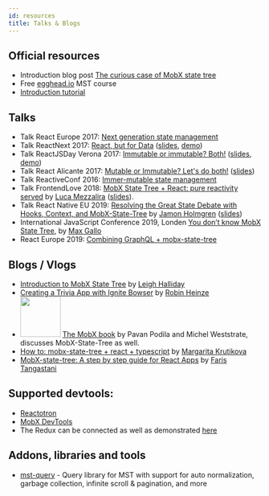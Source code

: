 ```yaml
---
id: resources
title: Talks & Blogs
---
```


<div id="codefund"></div>

## Official resources

* Introduction blog post [The curious case of MobX state tree](https://medium.com/@mweststrate/the-curious-case-of-mobx-state-tree-7b4e22d461f)
* Free [egghead.io](https://egghead.io/courses/manage-application-state-with-mobx-state-tree) MST course
* [Introduction tutorial](../intro/getting-started)

## Talks

-   Talk React Europe 2017: [Next generation state management](https://www.youtube.com/watch?v=rwqwwn_46kA)
-   Talk ReactNext 2017: [React, but for Data](https://www.youtube.com/watch?v=xfC_xEA8Z1M&index=6&list=PLMYVq3z1QxSqq6D7jxVdqttOX7H_Brq8Z) ([slides](http://react-next-2017-slides.surge.sh/#1), [demo](https://codesandbox.io/s/8y4p23j32j))
-   Talk ReactJSDay Verona 2017: [Immutable or immutable? Both!](https://www.youtube.com/watch?v=zdtwaa5Rmb8&index=9&list=PLWK9j6ps_unl293VhhN4RYMCISxye3xH9) ([slides](https://mweststrate.github.io/reactjsday2017-presentation/index.html#1), [demo](https://github.com/mweststrate/reatjsday2017-demo))
-   Talk React Alicante 2017: [Mutable or Immutable? Let's do both!](https://www.youtube.com/watch?v=DgnL3uij9ec&list=PLd7nkr8mN0sWvBH_s0foCE6eZTX8BmLUM&index=9) ([slides](https://mattiamanzati.github.io/slides-react-alicante-2017/#2))
-   Talk ReactiveConf 2016: [Immer-mutable state management](https://www.youtube.com/watch?v=Ql8KUUUOHNc&list=PLa2ZZ09WYepMCRRGCRPhTYuTCat4TiDlX&index=30)
-   Talk FrontendLove 2018: [MobX State Tree + React: pure reactivity served](https://www.youtube.com/watch?v=HS9revHrNRI) by [Luca Mezzalira](https://lucamezzalira.com/) ([slides](https://docs.google.com/presentation/d/1f18RhN9hz1GPAdY4binWVNZDKm3k7EfNvV48lWnzdjQ/edit#slide=id.g35f391192_00)).
-   Talk React Native EU 2019: [Resolving the Great State Debate with Hooks, Context, and MobX-State-Tree](https://www.youtube.com/watch?v=Wx9slbOTD6Q) by [Jamon Holmgren](https://jamonholmgren.com/) ([slides](https://infinite-red.slides.com/infinitered/resolving-the-great-state-debate))
-   International JavaScript Conference 2019, Londen [You don’t know MobX State Tree](https://www.youtube.com/watch?v=LKyCJB27oNM), by [Max Gallo](https://twitter.com/_maxgallo)
- React Europe 2019: [Combining GraphQL + mobx-state-tree](https://www.youtube.com/watch?v=Sq2M00vghqY)

## Blogs / Vlogs

- [Introduction to MobX State Tree](https://www.youtube.com/watch?v=pPgOrecfcg4) by [Leigh Halliday](https://twitter.com/leighchalliday)
- [Creating a Trivia App with Ignite Bowser](https://shift.infinite.red/creating-a-trivia-app-with-ignite-bowser-part-1-1987cc6e93a1) by [Robin Heinze](https://twitter.com/robin_heinze)
- <img src="https://raw.githubusercontent.com/mobxjs/mobx/master/docs/assets/book.jpg" height="80px"/> [The MobX book](https://books.google.nl/books?id=ALFmDwAAQBAJ&pg=PP1&lpg=PP1&dq=michel+weststrate+mobx+quick+start+guide:+supercharge+the+client+state+in+your+react+apps+with+mobx&source=bl&ots=D460fxti0F&sig=ivDGTxsPNwlOjLHrpKF1nweZFl8&hl=nl&sa=X&ved=2ahUKEwiwl8XO--ncAhWPmbQKHWOYBqIQ6AEwAnoECAkQAQ#v=onepage&q=michel%20weststrate%20mobx%20quick%20start%20guide%3A%20supercharge%20the%20client%20state%20in%20your%20react%20apps%20with%20mobx&f=false) by Pavan Podila and Michel Weststrate, discusses MobX-State-Tree as well.
- [How to: mobx-state-tree + react + typescript](https://dev.to/margaretkrutikova/how-to-mobx-state-tree-react-typescript-3d5j) by [Margarita Krutikova](https://twitter.com/rita_krutikova)
- [MobX-state-tree: A step by step guide for React Apps](https://medium.com/mr-frontend-community/mobx-state-tree-a-step-by-step-guide-for-react-apps-e65716a219d2) by [Faris Tangastani](https://medium.com/@ftangastani)


## Supported devtools:

- [Reactotron](https://github.com/infinitered/reactotron)
- [MobX DevTools](https://chrome.google.com/webstore/detail/mobx-developer-tools/pfgnfdagidkfgccljigdamigbcnndkod)
- The Redux can be connected as well as demonstrated [here](https://github.com/mobxjs/mobx-state-tree/blob/1906a394906d2e8f2cc1c778e1e3228307c1b112/packages/mst-example-redux-todomvc/src/index.js#L6)

## Addons, libraries and tools

- [mst-query](https://github.com/ConrabOpto/mst-query/) - Query library for MST with support for auto normalization, garbage collection, infinite scroll & pagination, and more
